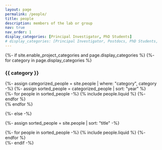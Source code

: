 ```yaml
---
layout: page
permalink: /people/
title: people
description: members of the lab or group
nav: true
nav_order: 1
display_categories: [Principal Investigator, PhD Students]
# display_categories: [Principal Investigator, Postdocs, PhD Students, Master's Students, Undergraduates, Visiting Students, Alumni]
---
```


<!-- pages/people.md -->
<div class="people">
{%- if site.enable_project_categories and page.display_categories %}
  <!-- Display categorized people -->
  {%- for category in page.display_categories %}
  <h3 class="category">{{ category }}</h3>
  {%- assign categorized_people = site.people | where: "category", category -%}
  {%- assign sorted_people = categorized_people | sort: "year" %}
  <!-- Generate cards for each people -->
  <div class="row">
    {%- for people in sorted_people -%}
      {% include people.liquid %}
    {%- endfor %}
  </div>
  {% endfor %}

{%- else -%}
<!-- Display people without categories -->
  {%- assign sorted_people = site.people | sort: "title" -%}
  <!-- Generate cards for each people -->
  <div class="row">
    {%- for people in sorted_people -%}
      {% include people.liquid %}
    {%- endfor %}
  </div>
{%- endif -%}
</div>
